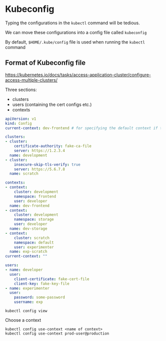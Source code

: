 # Kubeconfig
Typing the configurations in the `kubectl` command will be tedious.

We can move these configurations into a config file called `kubeconfig`

By default, `$HOME/.kube/config` file is used when running the `kubectl` command

## Format of Kubeconfig file
https://kubernetes.io/docs/tasks/access-application-cluster/configure-access-multiple-clusters/

Three sections:
- clusters
- users (containing the cert configs etc.)
- contexts

```yaml
apiVersion: v1
kind: Config
current-context: dev-frontend # for specifying the default context if there are more than one context

clusters:
- cluster:
    certificate-authority: fake-ca-file
    server: https://1.2.3.4
  name: development
- cluster:
    insecure-skip-tls-verify: true
    server: https://5.6.7.8
  name: scratch

contexts:
- context:
    cluster: development
    namespace: frontend
    user: developer
  name: dev-frontend
- context:
    cluster: development
    namespace: storage
    user: developer
  name: dev-storage
- context:
    cluster: scratch
    namespace: default
    user: experimenter
  name: exp-scratch
current-context: ""

users:
- name: developer
  user:
    client-certificate: fake-cert-file
    client-key: fake-key-file
- name: experimenter
  user:
    password: some-password
    username: exp
```

```
kubectl config view
```

Choose a context
```
kubectl config use-context <name of context>
kubectl config use-context prod-user@production
```